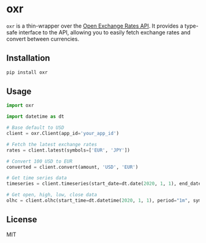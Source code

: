 # oxr

`oxr` is a thin-wrapper over the [Open Exchange Rates API](https://openexchangerates.org/). It provides a type-safe interface to the API, allowing you to easily fetch exchange rates and convert between currencies.


## Installation

```bash
pip install oxr
```


## Usage

```python
import oxr

import datetime as dt

# Base default to USD
client = oxr.Client(app_id='your_app_id')

# Fetch the latest exchange rates
rates = client.latest(symbols=['EUR', 'JPY'])

# Convert 100 USD to EUR
converted = client.convert(amount, 'USD', 'EUR')

# Get time series data
timeseries = client.timeseries(start_date=dt.date(2020, 1, 1), end_date=dt.date(2020, 1, 31), symbols=['EUR', 'JPY'])

# Get open, high, low, close data
olhc = client.olhc(start_time=dt.datetime(2020, 1, 1), period="1m", symbols=['EUR', 'JPY'])
```

## License

MIT

